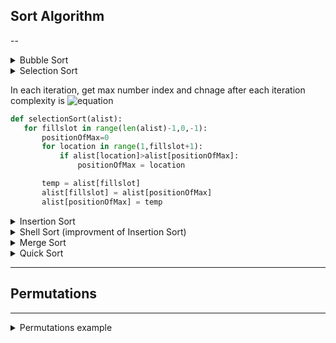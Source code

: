 ## Sort Algorithm
--
<details>
    <summary>Bubble Sort</summary>

1. Slow way: two for loop to check each item Complexity: ![equation](http://www.sciweavers.org/upload/Tex2Img_1567921444/render.png)
```python
def bubbleSort(alist):
    for passnum in range(len(alist)-1,0,-1):
        for i in range(passnum):
            if alist[i]>alist[i+1]:
                temp = alist[i]
                alist[i] = alist[i+1]
                alist[i+1] = temp
```
2. Fast way: using while and for loop (if list[i] > list[i+1], we record an exchange and continue)and if in one iteration, nothing changed, we stop loop. Best case is O(n),
Worse Case is ![equation](http://www.sciweavers.org/upload/Tex2Img_1567921444/render.png)
```python
def shortBubbleSort(alist):
    exchanges = True
    passnum = len(alist)-1
    while passnum > 0 and exchanges:
       exchanges = False
       for i in range(passnum):
           if alist[i]>alist[i+1]:
               exchanges = True
               temp = alist[i]
               alist[i] = alist[i+1]
               alist[i+1] = temp
       passnum = passnum-1
```
</details>

<details>
    <summary>Selection Sort<summary>

In each iteration, get max number index and chnage after each iteration
complexity is ![equation](http://www.sciweavers.org/upload/Tex2Img_1567921444/render.png)
```python
def selectionSort(alist):
   for fillslot in range(len(alist)-1,0,-1):
       positionOfMax=0
       for location in range(1,fillslot+1):
           if alist[location]>alist[positionOfMax]:
               positionOfMax = location

       temp = alist[fillslot]
       alist[fillslot] = alist[positionOfMax]
       alist[positionOfMax] = temp
```
</details>

<details>
    <summary>Insertion Sort</summary>

Complexity is $O(n^2)$
```python
def insertionSort(alist):
   for index in range(1,len(alist)):

     currentvalue = alist[index]
     position = index

     while position>0 and alist[position-1]>currentvalue:
         print(alist)
         alist[position]=alist[position-1]
         position = position-1

     alist[position]=currentvalue
```
</details>

<details>
    <summary> Shell Sort (improvment of Insertion Sort)</summary>

xabx gap 3: 
Compelxity is between O(n) and O(n^2):  
e.g. 
First step:  
![equation](https://runestone.academy/runestone/books/published/pythonds/_images/shellsortA.png)  
Second Step:  
![equation](https://runestone.academy/runestone/books/published/pythonds/_images/shellsortB.png)  
Final step:  
Normal Insertion Sort  
![equation](https://runestone.academy/runestone/books/published/pythonds/_images/shellsortC.png)  
```python
def shellSort(alist):
    sublistcount = len(alist)//2
    while sublistcount > 0:

      for startposition in range(sublistcount):
        gapInsertionSort(alist,startposition,sublistcount)

      print("After increments of size",sublistcount,
                                   "The list is",alist)

      sublistcount = sublistcount // 2

def gapInsertionSort(alist,start,gap):
    for i in range(start+gap,len(alist),gap):

        currentvalue = alist[i]
        position = i

        while position>=gap and alist[position-gap]>currentvalue:
            alist[position]=alist[position-gap]
            position = position-gap

        alist[position]=currentvalue
```
</details>

<details>
    <summary>Merge Sort</summary>

Complexity: O(nlogn); Requires additional space for the merging process  
![equation](https://runestone.academy/runestone/books/published/pythonds/_images/mergesortA.png)  
![equation](https://runestone.academy/runestone/books/published/pythonds/_images/mergesortB.png)  \
```python
def mergeSort(alist):
    print("Splitting ",alist)
    if len(alist)>1:
        mid = len(alist)//2
        lefthalf = alist[:mid]
        righthalf = alist[mid:]

        mergeSort(lefthalf)
        mergeSort(righthalf)

        i=0
        j=0
        k=0
        while i < len(lefthalf) and j < len(righthalf):
            if lefthalf[i] <= righthalf[j]:
                alist[k]=lefthalf[i]
                i=i+1
            else:
                alist[k]=righthalf[j]
                j=j+1
            k=k+1

        while i < len(lefthalf):
            alist[k]=lefthalf[i]
            i=i+1
            k=k+1

        while j < len(righthalf):
            alist[k]=righthalf[j]
            j=j+1
            k=k+1
    print("Merging ",alist)
```
</details>

<details>
    <summary>Quick Sort</summary>

Quick sort uses divide and conquer   
median of 3 method: first, middle, last choose median one   
A quick sort is 𝑂(𝑛log𝑛), but may degrade to 𝑂(n^2) if the split points are not near the middle of the list.   
![equation](https://runestone.academy/runestone/books/published/pythonds/_images/partitionA.png)   
![equation](https://runestone.academy/runestone/books/published/pythonds/_images/partitionB.png)    
```python
def quickSort(alist):
   quickSortHelper(alist,0,len(alist)-1)

def quickSortHelper(alist,first,last):
   if first<last:

       splitpoint = partition(alist,first,last)

       quickSortHelper(alist,first,splitpoint-1)
       quickSortHelper(alist,splitpoint+1,last)


def partition(alist,first,last):
   pivotvalue = alist[first]

   leftmark = first+1
   rightmark = last

   done = False
   while not done:

       while leftmark <= rightmark and alist[leftmark] <= pivotvalue:
           leftmark = leftmark + 1

       while alist[rightmark] >= pivotvalue and rightmark >= leftmark:
           rightmark = rightmark -1

       if rightmark < leftmark:
           done = True
       else:
           temp = alist[leftmark]
           alist[leftmark] = alist[rightmark]
           alist[rightmark] = temp

   temp = alist[first]
   alist[first] = alist[rightmark]
   alist[rightmark] = temp

   return rightmark
```
</details>

---
## Permutations
---
<details>
    <summary>Permutations example</summary>

A permutation list of size n contains all integers from $0$ to $n-1$ in some order (see https://en.wikipedia.org/wiki/Permutation).  
A permutation p determines how a list l of size $n$ should be rearranged (for sorting, shuffling, ...).
For example, the permutation $p = [2, 0, 1, 3]$ indicates that:  
* p[0] = 2: in the new list, the item at position 0 is at position 2 in the old list  
* p[1] = 0: in the new list, the item at position 1 is at position 0 in the old list  
* p[2] = 1: in the new list, the item at position 2 is at position 1 in the old list  
* p[3] = 3: in the new list, the item at position 3 is at position 3 in the old list (it effectively does not change position).   
For instance, if I apply p to l = [a, d, t, f], I get: p(l) = [t, a, d, f]. 
</details>
